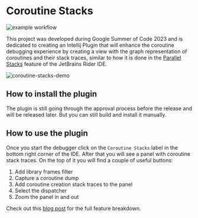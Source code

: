 # Coroutine Stacks
![example workflow](https://github.com/nikita-nazarov/coroutine-stacks/actions/workflows/gradle.yml/badge.svg)

This project was developed during Google Summer of Code 2023 and is dedicated to creating an Intellij Plugin that will enhance the coroutine debugging experience by creating a view with the graph representation of coroutines and their stack traces, similar to how it is done in the  [Parallel Stacks](https://www.jetbrains.com/help/rider/Debugging_Multithreaded_Applications.html#parallel-stacks) feature of the JetBrains Rider IDE.

![coroutine-stacks-demo](https://github.com/googlestaging/coroutine-stacks/assets/25721619/ab28f46a-0a8b-496a-811d-7ead7be8b0f0)

## How to install the plugin
The plugin is still going through the approval process before the release and will be released later. But you can still build and install it manually.

## How to use the plugin
Once you start the debugger click on the `Coroutine Stacks` label in the bottom right corner of the IDE. After that you will see a panel with coroutine stack traces. On the top of it you will find a couple of useful buttons:
1. Add library frames filter
2. Capture a coroutine dump
3. Add coroutine creation stack traces to the panel
4. Select the dispatcher
5. Zoom the panel in and out

Check out this [blog post](https://medium.com/@raehatsinghnanda/parallel-stacks-for-kotlin-coroutines-in-the-debugger-d3099eb3a9c2) for the full feature breakdown.
